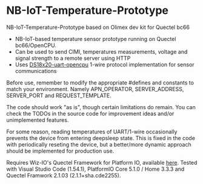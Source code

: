 # NB-IoT-Temperature-Prototype
NB-IoT-Temperature-Prototype based on Olimex dev kit for Quectel bc66

- NB-IoT-based temperature sensor prototype running on Quectel bc66/OpenCPU.
- Can be used to send CIMI, temperatures measurements, voltage and signal strength to a remote server using HTTP
- Uses [DS18x20-uart-opencpu](https://github.com/otula/kiemi/tree/master/DS18x20-uart-opencpu) 1-wire protocol implementation for sensor communications

Before use, remember to modify the appropriate #defines and constants to match your environment. Namely APN_OPERATOR, SERVER_ADDRESS, SERVER_PORT and REQUEST_TEMPLATE.

The code should work "as is", though certain limitations do remain. You can check the TODOs in the source code for improvement ideas and/or unimplemented features.

For some reason, reading temperatures of UART/1-wire occasionally prevents the device from entering deepsleep state. This is fixed in the code with periodically reseting the device, but a better/more dynamic approach should be implemented for production use. 

Requires Wiz-IO's Quectel Framework for Platform IO, available [here](https://github.com/Wiz-IO/framework-quectel). Tested with Visual Studio Code (1.54.1), PlatformIO Core 5.1.0 / Home 3.3.3 and Quectel Framwork 2.1.03 (2.1.1+sha.cde2255).

